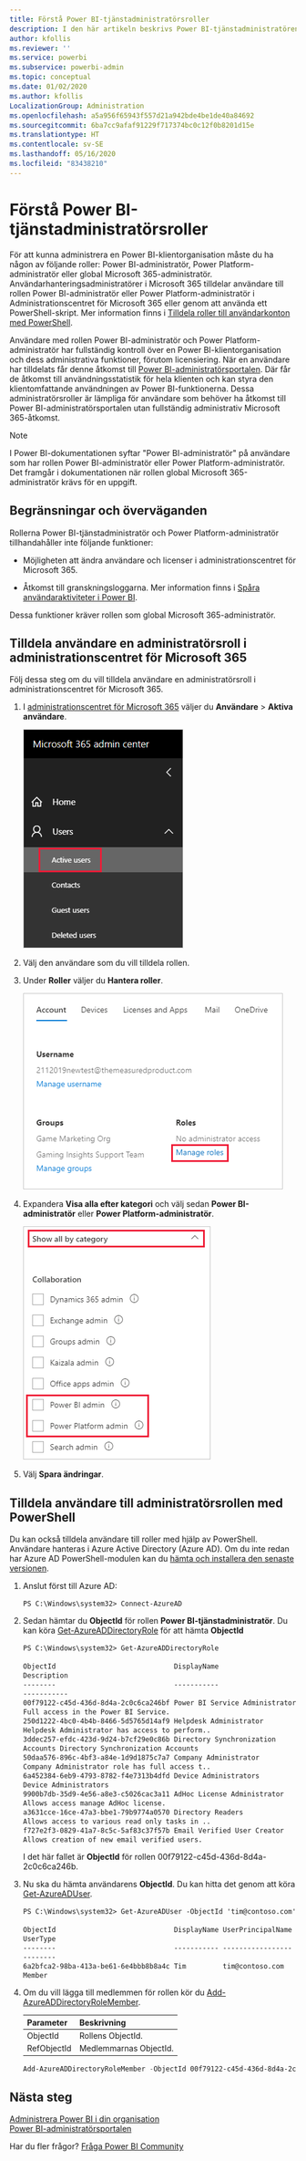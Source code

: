 ```yaml
---
title: Förstå Power BI-tjänstadministratörsroller
description: I den här artikeln beskrivs Power BI-tjänstadministratören och de specifika roller som ger administratörsbehörighet.
author: kfollis
ms.reviewer: ''
ms.service: powerbi
ms.subservice: powerbi-admin
ms.topic: conceptual
ms.date: 01/02/2020
ms.author: kfollis
LocalizationGroup: Administration
ms.openlocfilehash: a5a956f65943f557d21a942bde4be1de40a84692
ms.sourcegitcommit: 6ba7cc9afaf91229f717374bc0c12f0b8201d15e
ms.translationtype: HT
ms.contentlocale: sv-SE
ms.lasthandoff: 05/16/2020
ms.locfileid: "83438210"
---
```

# <a name="understanding-power-bi-service-administrator-roles"></a>Förstå Power BI-tjänstadministratörsroller

För att kunna administrera en Power BI-klientorganisation måste du ha någon av följande roller: Power BI-administratör, Power Platform-administratör eller global Microsoft 365-administratör. Användarhanteringsadministratörer i Microsoft 365 tilldelar användare till rollen Power BI-administratör eller Power Platform-administratör i Administrationscentret för Microsoft 365 eller genom att använda ett PowerShell-skript. Mer information finns i [Tilldela roller till användarkonton med PowerShell](/office365/enterprise/powershell/assign-roles-to-user-accounts-with-office-365-powershell).

Användare med rollen Power BI-administratör och Power Platform-administratör har fullständig kontroll över en Power BI-klientorganisation och dess administrativa funktioner, förutom licensiering. När en användare har tilldelats får denne åtkomst till [Power BI-administratörsportalen](service-admin-portal.md). Där får de åtkomst till användningsstatistik för hela klienten och kan styra den klientomfattande användningen av Power BI-funktionerna. Dessa administratörsroller är lämpliga för användare som behöver ha åtkomst till Power BI-administratörsportalen utan fullständig administrativ Microsoft 365-åtkomst.

> [!NOTE]
> I Power BI-dokumentationen syftar "Power BI-administratör" på användare som har rollen Power BI-administratör eller Power Platform-administratör. Det framgår i dokumentationen när rollen global Microsoft 365-administratör krävs för en uppgift.

## <a name="limitations-and-considerations"></a>Begränsningar och överväganden

Rollerna Power BI-tjänstadministratör och Power Platform-administratör tillhandahåller inte följande funktioner:

* Möjligheten att ändra användare och licenser i administrationscentret för Microsoft 365.

* Åtkomst till granskningsloggarna. Mer information finns i [Spåra användaraktiviteter i Power BI](service-admin-auditing.md).

Dessa funktioner kräver rollen som global Microsoft 365-administratör.

## <a name="assign-users-to-an-admin-role-in-the-microsoft-365-admin-center"></a>Tilldela användare en administratörsroll i administrationscentret för Microsoft 365

Följ dessa steg om du vill tilldela användare en administratörsroll i administrationscentret för Microsoft 365.

1. I [administrationscentret för Microsoft 365](https://portal.office.com/adminportal/home#/homepage) väljer du **Användare** > **Aktiva användare**.

    ![Administrationscenter för Microsoft 365](media/service-admin-role/powerbi-admin-users.png)

1. Välj den användare som du vill tilldela rollen.

1. Under **Roller** väljer du **Hantera roller**.

    ![Hantera roller](media/service-admin-role/powerbi-admin-edit-roles.png)

1. Expandera **Visa alla efter kategori** och välj sedan **Power BI-administratör** eller **Power Platform-administratör**.

    ![Välja administratörsroll](media/service-admin-role/powerbi-admin-role.png)

1. Välj **Spara ändringar**.

## <a name="assign-users-to-the-admin-role-with-powershell"></a>Tilldela användare till administratörsrollen med PowerShell

Du kan också tilldela användare till roller med hjälp av PowerShell. Användare hanteras i Azure Active Directory (Azure AD). Om du inte redan har Azure AD PowerShell-modulen kan du [hämta och installera den senaste versionen](https://www.powershellgallery.com/packages/AzureAD/).

1. Anslut först till Azure AD:
   ```
   PS C:\Windows\system32> Connect-AzureAD
   ```

1. Sedan hämtar du **ObjectId** för rollen **Power BI-tjänstadministratör**. Du kan köra [Get-AzureADDirectoryRole](/powershell/module/azuread/get-azureaddirectoryrole) för att hämta **ObjectId**

    ```
    PS C:\Windows\system32> Get-AzureADDirectoryRole

    ObjectId                             DisplayName                        Description
    --------                             -----------                        -----------
    00f79122-c45d-436d-8d4a-2c0c6ca246bf Power BI Service Administrator     Full access in the Power BI Service.
    250d1222-4bc0-4b4b-8466-5d5765d14af9 Helpdesk Administrator             Helpdesk Administrator has access to perform..
    3ddec257-efdc-423d-9d24-b7cf29e0c86b Directory Synchronization Accounts Directory Synchronization Accounts
    50daa576-896c-4bf3-a84e-1d9d1875c7a7 Company Administrator              Company Administrator role has full access t..
    6a452384-6eb9-4793-8782-f4e7313b4dfd Device Administrators              Device Administrators
    9900b7db-35d9-4e56-a8e3-c5026cac3a11 AdHoc License Administrator        Allows access manage AdHoc license.
    a3631cce-16ce-47a3-bbe1-79b9774a0570 Directory Readers                  Allows access to various read only tasks in ..
    f727e2f3-0829-41a7-8c5c-5af83c37f57b Email Verified User Creator        Allows creation of new email verified users.
    ```

    I det här fallet är **ObjectId** för rollen 00f79122-c45d-436d-8d4a-2c0c6ca246b.

1. Nu ska du hämta användarens **ObjectId**. Du kan hitta det genom att köra [Get-AzureADUser](/powershell/module/azuread/get-azureaduser).

    ```
    PS C:\Windows\system32> Get-AzureADUser -ObjectId 'tim@contoso.com'

    ObjectId                             DisplayName UserPrincipalName      UserType
    --------                             ----------- -----------------      --------
    6a2bfca2-98ba-413a-be61-6e4bbb8b8a4c Tim         tim@contoso.com        Member
    ```

1. Om du vill lägga till medlemmen för rollen kör du [Add-AzureADDirectoryRoleMember](/powershell/module/azuread/add-azureaddirectoryrolemember).

    | Parameter | Beskrivning |
    | --- | --- |
    | ObjectId |Rollens ObjectId. |
    | RefObjectId |Medlemmarnas ObjectId. |

    ```powershell
    Add-AzureADDirectoryRoleMember -ObjectId 00f79122-c45d-436d-8d4a-2c0c6ca246bf -RefObjectId 6a2bfca2-98ba-413a-be61-6e4bbb8b8a4c
    ```

## <a name="next-steps"></a>Nästa steg

[Administrera Power BI i din organisation](service-admin-administering-power-bi-in-your-organization.md)  
[Power BI-administratörsportalen](service-admin-portal.md)  

Har du fler frågor? [Fråga Power BI Community](https://community.powerbi.com/)